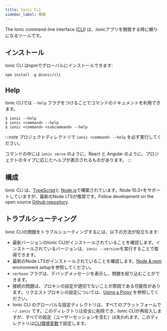 ```yaml
---
title: Ionic CLI
sidebar_label: 概要
---
```


<head>
  <title>Ionic CLI Framework: Command-Line Interface to Develop Apps</title>
  <meta
    name="description"
    content="The Ionic command-line interface (CLI) is the go-to tool for developing Ionic apps. Install our framework globally with npm."
  />
</head>

The Ionic command-line interface ([CLI](/docs/reference/glossary#cli)) は、Ionicアプリを開発する時に頼りになるツールです。

## インストール

Ionic CLI はnpmでグローバルにインストールできます:

```shell
npm install -g @ionic/cli
```

## Help

Ionic CLIでは `--help` フラグをつけることでコマンドのドキュメントを利用できます。

```shell
$ ionic --help
$ ionic <command> --help
$ ionic <command> <subcommand> --help
```

:::note
プロジェクトディレクトリで `ionic <command> --help` を必ず実行してください。

コマンドの中には `ionic serve` のように、React と Angular のように、プロジェクトのタイプに応じたヘルプが表示されるものがあります。
:::

<!-- TODO: image? -->

## 構成

Ionic CLI は、[TypeScript](/docs/reference/glossary#typescript)と [Node.js](/docs/reference/glossary#node)で構築されています。Node 10.3+をサポートしていますが、最新のNode LTSが推奨です。Follow development on the open source <a href="https://github.com/ionic-team/ionic-cli" target="_blank">Github repository</a>.

## トラブルシューティング

Ionic CLIの問題をトラブルシューティングするには、以下の方法が役立ちます:

- 最新バージョンのIonic CLIがインストールされていることを確認します。インストールされているバージョンは、`ionic --version`を実行することで取得できます。
- 最新のNode LTSがインストールされていることを確認します。[Node & npm](/docs/intro/environment#node-npm) environment setupを参照してください。
- `verbose` フラグは、デバッグメッセージを表示し、問題を絞り込むことができます。
- 接続の問題は、プロキシの設定が適切でないことが原因である可能性があります。リクエストプロキシの設定については、[Using a Proxy](/docs/cli/using-a-proxy) を参照してください。
- Ionic CLI のグローバルな設定ディレクトリは、すべてのプラットフォームで `~/.ionic` です。このディレクトリは安全に削除でき、Ionic CLIが再投入しますが、すべての設定（ユーザーセッションを含む）は失われます。このディレクトリは[CLI環境変数](/docs/cli/configuration#environment-variables)で設定します。
